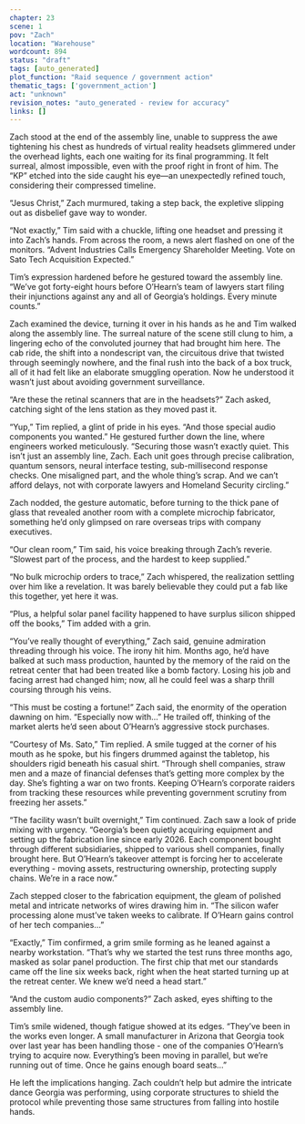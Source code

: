 ```yaml
---
chapter: 23
scene: 1
pov: "Zach"
location: "Warehouse"
wordcount: 894
status: "draft"
tags: [auto_generated]
plot_function: "Raid sequence / government action"
thematic_tags: ['government_action']
act: "unknown"
revision_notes: "auto_generated - review for accuracy"
links: []
---
```


Zach stood at the end of the assembly line, unable to suppress the awe tightening his chest as hundreds of virtual reality headsets glimmered under the overhead lights, each one waiting for its final programming. It felt surreal, almost impossible, even with the proof right in front of him. The “KP” etched into the side caught his eye—an unexpectedly refined touch, considering their compressed timeline. 

“Jesus Christ,” Zach murmured, taking a step back, the expletive slipping out as disbelief gave way to wonder. 

“Not exactly,” Tim said with a chuckle, lifting one headset and pressing it into Zach’s hands. From across the room, a news alert flashed on one of the monitors. “Advent Industries Calls Emergency Shareholder Meeting. Vote on Sato Tech Acquisition Expected.” 

Tim’s expression hardened before he gestured toward the assembly line. “We’ve got forty-eight hours before O’Hearn’s team of lawyers start filing their injunctions against any and all of Georgia’s holdings. Every minute counts.” 

Zach examined the device, turning it over in his hands as he and Tim walked along the assembly line. The surreal nature of the scene still clung to him, a lingering echo of the convoluted journey that had brought him here. The cab ride, the shift into a nondescript van, the circuitous drive that twisted through seemingly nowhere, and the final rush into the back of a box truck, all of it had felt like an elaborate smuggling operation. Now he understood it wasn’t just about avoiding government surveillance. 

“Are these the retinal scanners that are in the headsets?” Zach asked, catching sight of the lens station as they moved past it. 

“Yup,” Tim replied, a glint of pride in his eyes. “And those special audio components you wanted.” He gestured further down the line, where engineers worked meticulously. “Securing those wasn’t exactly quiet. This isn’t just an assembly line, Zach. Each unit goes through precise calibration, quantum sensors, neural interface testing, sub-millisecond response checks. One misaligned part, and the whole thing’s scrap. And we can’t afford delays, not with corporate lawyers and Homeland Security circling.” 

Zach nodded, the gesture automatic, before turning to the thick pane of glass that revealed another room with a complete microchip fabricator, something he’d only glimpsed on rare overseas trips with company executives. 

“Our clean room,” Tim said, his voice breaking through Zach’s reverie. “Slowest part of the process, and the hardest to keep supplied.” 

“No bulk microchip orders to trace,” Zach whispered, the realization settling over him like a revelation. It was barely believable they could put a fab like this together, yet here it was. 

“Plus, a helpful solar panel facility happened to have surplus silicon shipped off the books,” Tim added with a grin. 

“You’ve really thought of everything,” Zach said, genuine admiration threading through his voice. The irony hit him. Months ago, he’d have balked at such mass production, haunted by the memory of the raid on the retreat center that had been treated like a bomb factory. Losing his job and facing arrest had changed him; now, all he could feel was a sharp thrill coursing through his veins. 

“This must be costing a fortune!” Zach said, the enormity of the operation dawning on him. “Especially now with…” He trailed off, thinking of the market alerts he’d seen about O’Hearn’s aggressive stock purchases. 

“Courtesy of Ms. Sato,” Tim replied. A smile tugged at the corner of his mouth as he spoke, but his fingers drummed against the tabletop, his shoulders rigid beneath his casual shirt. “Through shell companies, straw men and a maze of financial defenses that’s getting more complex by the day. She’s fighting a war on two fronts. Keeping O’Hearn’s corporate raiders from tracking these resources while preventing government scrutiny from freezing her assets.” 

“The facility wasn’t built overnight,” Tim continued. Zach saw a look of pride mixing with urgency. “Georgia’s been quietly acquiring equipment and setting up the fabrication line since early 2026. Each component bought through different subsidiaries, shipped to various shell companies, finally brought here. But O’Hearn’s takeover attempt is forcing her to accelerate everything - moving assets, restructuring ownership, protecting supply chains. We’re in a race now.” 

Zach stepped closer to the fabrication equipment, the gleam of polished metal and intricate networks of wires drawing him in. “The silicon wafer processing alone must’ve taken weeks to calibrate. If O’Hearn gains control of her tech companies…” 

“Exactly,” Tim confirmed, a grim smile forming as he leaned against a nearby workstation. “That’s why we started the test runs three months ago, masked as solar panel production. The first chip that met our standards came off the line six weeks back, right when the heat started turning up at the retreat center. We knew we’d need a head start.” 

“And the custom audio components?” Zach asked, eyes shifting to the assembly line. 

Tim’s smile widened, though fatigue showed at its edges. “They’ve been in the works even longer. A small manufacturer in Arizona that Georgia took over last year has been handling those - one of the companies O’Hearn’s trying to acquire now. Everything’s been moving in parallel, but we’re running out of time. Once he gains enough board seats…” 

He left the implications hanging. Zach couldn’t help but admire the intricate dance Georgia was performing, using corporate structures to shield the protocol while preventing those same structures from falling into hostile hands.
